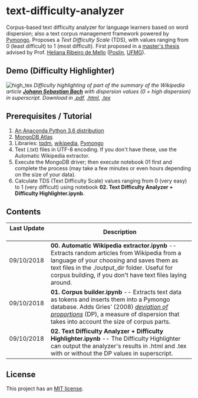 # text-difficulty-analyzer
Corpus-based text difficulty analyzer for language learners based on word dispersion; also a text corpus management framework powered by [Pymongo](https://anaconda.org/conda-forge/pymongo). Proposes a *Text Difficulty Scale* (TDS), with values ranging from 0 (least difficult) to 1 (most difficult). First proposed in a [master's thesis](http://buscatextual.cnpq.br/buscatextual/visualizacv.do?id=K4479428E6) advised by Prof. [Heliana Ribeiro de Mello](http://www.letras.ufmg.br/profs/helianamello/) ([Poslin](http://www.poslin.letras.ufmg.br/), [UFMG](https://ufmg.br/)).

## Demo (Difficulty Highlighter)

![high_tex](https://www.dropbox.com/s/yftolqrt7bpfgg0/highlighter_latex_github.png?raw=1)
*Difficulty highlighting of part of the summary of the Wikipedia article [**Johann Sebastian Bach**](https://en.wikipedia.org/wiki/Johann_Sebastian_Bach) with dispersion values (0 = high dispersion) in superscript. Download in [.pdf](https://www.dropbox.com/s/gfnfpdvd3njy8e0/bach_en_highlighted.pdf?dl=0), [.html](https://www.dropbox.com/s/eqtv23cni9ydo9w/bach_en_highlighted.html?dl=0), [.tex](https://www.dropbox.com/s/lik3jfgureka9v7/bach_en_highlighted.tex?dl=0)*

## Prerequisites / Tutorial
1. [An Anaconda Python 3.6 distribution](https://www.anaconda.com/download/)
2. [MongoDB Atlas](https://www.mongodb.com/download-center?jmp=nav)
3. Libraries: [tqdm](https://anaconda.org/conda-forge/tqdm), [wikipedia](https://anaconda.org/conda-forge/wikipedia), [Pymongo](https://anaconda.org/conda-forge/pymongo)
4. Text (.txt) files in UTF-8 encoding. If you don't have these, use the Automatic Wikipedia extractor.
5. Execute the MongoDB driver; then execute notebook 01 first and complete the process (may take a few minutes or even hours depending on the size of your data).
6. Calculate TDS (Text Difficulty Scale) values ranging from 0 (very easy) to 1 (very difficult) using notebook **02. Text Difficulty Analyzer + Difficulty Highlighter.ipynb**.

## Contents
| Last Update          | Description        |
| ------------- | ------------- |    
| 09/10/2018      | **00. Automatic Wikipedia extractor.ipynb** -- Extracts random articles from Wikipedia from a language of your choosing and saves them as text files in the ./output_dir folder. Useful for corpus building, if you don't have text files laying around.| 
| 09/10/2018      | **01. Corpus builder.ipynb** -- Extracts text data as tokens and inserts them into a Pymongo database. Adds Gries' (2008) [*deviation of proportions*](http://www.linguistics.ucsb.edu/faculty/stgries/research/2008_STG_Dispersion_IJCL.pdf) (DP), a measure of dispersion that takes into account the size of corpus parts. | 
| 09/10/2018      | **02. Text Difficulty Analyzer + Difficulty Highlighter.ipynb** -- The Difficulty Highlighter can output the analyzer's results in .html and .tex with or without the DP values in superscript.|

## License

This project has an [MIT license](https://opensource.org/licenses/MIT).
